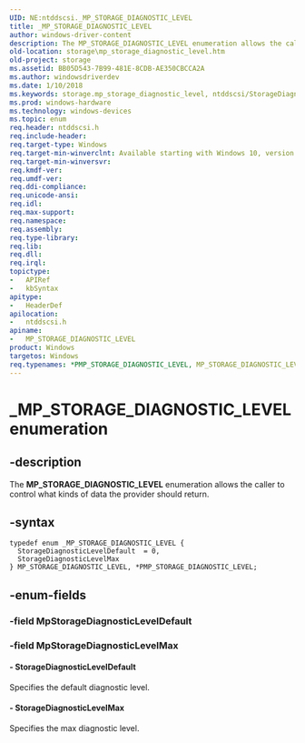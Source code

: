 ```yaml
---
UID: NE:ntddscsi._MP_STORAGE_DIAGNOSTIC_LEVEL
title: _MP_STORAGE_DIAGNOSTIC_LEVEL
author: windows-driver-content
description: The MP_STORAGE_DIAGNOSTIC_LEVEL enumeration allows the caller to control what kinds of data the provider should return.
old-location: storage\mp_storage_diagnostic_level.htm
old-project: storage
ms.assetid: BB05D543-7B99-481E-8CDB-AE350CBCCA2A
ms.author: windowsdriverdev
ms.date: 1/10/2018
ms.keywords: storage.mp_storage_diagnostic_level, ntddscsi/StorageDiagnosticLevelDefault, ntddscsi/StorageDiagnosticLevelMax, StorageDiagnosticLevelMax, StorageDiagnosticLevelDefault, PMP_STORAGE_DIAGNOSTIC_LEVEL enumeration pointer [Storage Devices], MP_STORAGE_DIAGNOSTIC_LEVEL enumeration [Storage Devices], ntddscsi/MP_STORAGE_DIAGNOSTIC_LEVEL, _MP_STORAGE_DIAGNOSTIC_LEVEL, MP_STORAGE_DIAGNOSTIC_LEVEL, ntddscsi/PMP_STORAGE_DIAGNOSTIC_LEVEL, *PMP_STORAGE_DIAGNOSTIC_LEVEL, PMP_STORAGE_DIAGNOSTIC_LEVEL
ms.prod: windows-hardware
ms.technology: windows-devices
ms.topic: enum
req.header: ntddscsi.h
req.include-header: 
req.target-type: Windows
req.target-min-winverclnt: Available starting with Windows 10, version 1709.
req.target-min-winversvr: 
req.kmdf-ver: 
req.umdf-ver: 
req.ddi-compliance: 
req.unicode-ansi: 
req.idl: 
req.max-support: 
req.namespace: 
req.assembly: 
req.type-library: 
req.lib: 
req.dll: 
req.irql: 
topictype: 
-	APIRef
-	kbSyntax
apitype: 
-	HeaderDef
apilocation: 
-	ntddscsi.h
apiname: 
-	MP_STORAGE_DIAGNOSTIC_LEVEL
product: Windows
targetos: Windows
req.typenames: *PMP_STORAGE_DIAGNOSTIC_LEVEL, MP_STORAGE_DIAGNOSTIC_LEVEL
---
```


# _MP_STORAGE_DIAGNOSTIC_LEVEL enumeration


## -description


The <b>MP_STORAGE_DIAGNOSTIC_LEVEL</b> enumeration allows the caller to control what kinds of data the provider should return.


## -syntax


````
typedef enum _MP_STORAGE_DIAGNOSTIC_LEVEL { 
  StorageDiagnosticLevelDefault  = 0,
  StorageDiagnosticLevelMax
} MP_STORAGE_DIAGNOSTIC_LEVEL, *PMP_STORAGE_DIAGNOSTIC_LEVEL;
````


## -enum-fields




### -field MpStorageDiagnosticLevelDefault



### -field MpStorageDiagnosticLevelMax




#### - StorageDiagnosticLevelDefault

Specifies the default diagnostic level.


#### - StorageDiagnosticLevelMax

Specifies the max diagnostic level.

